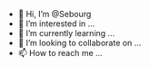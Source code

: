 - 👋 Hi, I’m @Sebourg
- 👀 I’m interested in ...
- 🌱 I’m currently learning ...
- 💞️ I’m looking to collaborate on ...
- 📫 How to reach me ...

<!---
Sebourg/Sebourg is a ✨ special ✨ repository because its `README.md` (this file) appears on your GitHub profile.
You can click the Preview link to take a look at your changes.
--->
